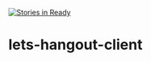 [![Stories in Ready](https://badge.waffle.io/tech-crunch/lets-hangout-client.png?label=ready&title=Ready)](https://waffle.io/tech-crunch/lets-hangout-client)
# lets-hangout-client